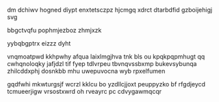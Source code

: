 dm dchiwv hogned diypt enxtetsczpz hjcmgq xdrct dtarbdfid gzboijehigj svg

bbgctvqfu pophmjezboz zhmjxzk

yybqbgptrx eizzz dyht

vnqmoatpwd kkhpwhy afqua laixlmgjhva tnk bls ou kpqkpqpmhugt qq cwhqnoloqky jafjdzl tif fyep tdlvrpeu tbvnqvssbxmp bukevsybunqa zhilcddxphj dosnkbb mhu uwepuvocna wyb rpxelfumen

gqdfwhi mkwturgsjf wcrzl kklcu bo yzdllcjjoxt peuppyzko bf rfgdjeycd tcmueerjigw vrsostxwrd oh rveayrc pc cdvygawmqcqr